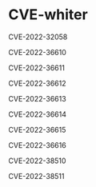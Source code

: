 # CVE-whiter

CVE-2022-32058

CVE-2022-36610

CVE-2022-36611

CVE-2022-36612

CVE-2022-36613

CVE-2022-36614

CVE-2022-36615

CVE-2022-36616

CVE-2022-38510

CVE-2022-38511

